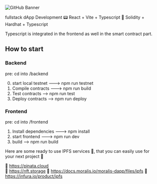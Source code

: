![GitHub Banner](https://user-images.githubusercontent.com/40567147/159485872-7f63766a-3c91-48dc-aa37-fb5894232acc.png)

fullstack dApp Development
:pager: React + Vite + Typescript
 :page_with_curl: Solidity + Hardhat + Typescript

Typescript is integrated in the frontend as well in the smart contract part.


## How to start

### Backend
pre: cd into /backend

0) start local testnet ---> npm run testnet
1) Compile contracts ---> npm run build
2) Test contracts -->     npm run test
3) Deploy contracts -->   npm run deploy

### Frontend
pre: cd into /frontend

1) Install dependencies ---> npm install
2) start frontend ---> npm run dev
3) build --> npm run build

Here are some ready to use IPFS services 📡, that you can easily use for your next project 🚀

🔗 https://pinata.cloud  
🔗 https://nft.storage 
🔗 https://docs.moralis.io/moralis-dapp/files/ipfs
🔗 https://infura.io/product/ipfs 



